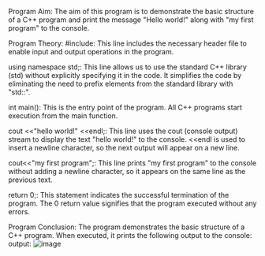 Program Aim:
The aim of this program is to demonstrate the basic structure of a C++ program and print the message "Hello world!" along with "my first program" to the console.

Program Theory:
#include<iostream>: This line includes the necessary header file <iostream> to enable input and output operations in the program.

using namespace std;: This line allows us to use the standard C++ library (std) without explicitly specifying it in the code. It simplifies the code by eliminating the need to prefix elements from the standard library with "std::".

int main(): This is the entry point of the program. All C++ programs start execution from the main function.

cout <<"hello world!" <<endl;: This line uses the cout (console output) stream to display the text "hello world!" to the console. <<endl is used to insert a newline character, so the next output will appear on a new line.

cout<<"my first program";: This line prints "my first program" to the console without adding a newline character, so it appears on the same line as the previous text.

return 0;: This statement indicates the successful termination of the program. The 0 return value signifies that the program executed without any errors.

Program Conclusion:
The program demonstrates the basic structure of a C++ program. When executed, it prints the following output to the console:
 output: 
![image](https://github.com/reetikasinghh/basics-of-c-/assets/139485681/036c0d52-5dae-49e1-a22c-f621d8418e03)

